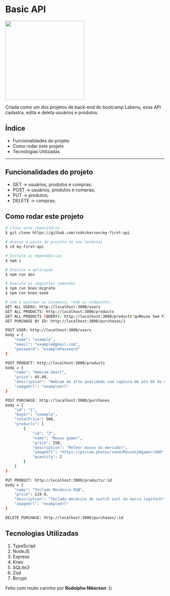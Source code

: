 # Basic API

<img src="https://media.licdn.com/dms/image/C5112AQF49DOfOhCFSA/article-cover_image-shrink_720_1280/0/1579816811751?e=2147483647&v=beta&t=e47GGJDzoqsm4dl3qV2EjVWrxyMzIwsPmEE9Gywo83w"  width="250" height="250">

Criada como um dos projetos de back-end do bootcamp Labenu, essa API cadastra, edita e deleta usuários e produtos.

## Índice
- <a hef="#func">Funcionalidades do projeto</a>
- <a hef="#howto">Como rodar este projeto</a>
- <a hef="#tech">Tecnologias Utilizadas</a>

<hr/>

## Funcionalidades do projeto

- GET -> usuários, produtos e compras;
- POST -> usuários, produtos e compras;
- PUT -> produtos;
- DELETE -> compras;

## Como rodar este projeto
```bash
# Clone este repositório
$ git clone https://github.com/rodnikerson/my-first-api

# Acesse a pasta do projeto no seu terminal
$ cd my-first-api

# Instale as dependências
$ npm i

# Execute a aplicação
$ npm run dev

# Execute os seguintes comandos
$ npm run knex:migrate
$ npm run knex:seed

# Com o postman ou insomnia, rode os endpoints:
GET ALL USERS: http://localhost:3000/users
GET ALL PRODUCTS: http://localhost:3000/products
GET ALL PRODUCTS (QUERY): http://localhost:3000/products?q=Mouse Sem Fio
GET PURCHASE BY ID: http://localhost:3000/purchases/1

POST USER: http://localhost:3000/users
body = {
    "name": "example",
    "email": "example@gmail.com",
    "password": "examplePassword"
}

POST PRODUCT: http://localhost:3000/products
body = {
    "name": "Webcam Smart",
    "price": 45.49,
    "description": "Webcam de alta qualidade com captura de até 4k da marca Logitech.",
    "imageUrl": "exampleUrl"
}

POST PURCHASE: http://localhost:3000/purchases
body = {
    "id": "1",
    "buyer": "example",
    "totalPrice": 500,
    "products": [
        {
            "id": "3",
            "name": "Mouse gamer",
            "price": 250,
            "description": "Melhor mouse do mercado!",
            "imageUrl": "https://picsum.photos/seed/Mouse%20gamer/400",
            "quantity": 2
        }
    ]
}

PUT PRODUCT: http://localhost:3000/products/:id
body = {
    "name": "Teclado Mecânico RGB",
    "price": 119.9,
    "description": "Teclado mecânico de switch azul da marca logitech!",
    "imageUrl": "exampleUrl"
}

DELETE PURCHASE: http://localhost:3000/purchases/:id
```

## Tecnologias Utilizadas
1. TypeScript
2. NodeJS
3. Express
4. Knex
5. SQLite3
6. Zod
7. Bcrypt

Feito com muito carinho por **Rodolpho Nikerson** :))
